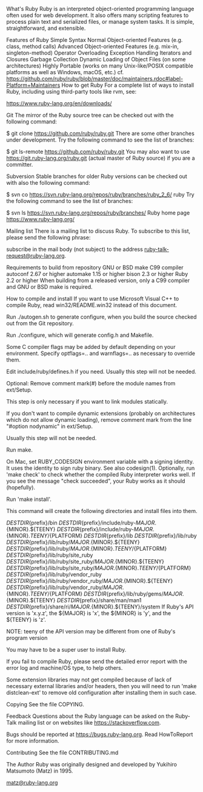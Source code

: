What's Ruby
Ruby is an interpreted object-oriented programming language often used for web development. It also offers many scripting features to process plain text and serialized files, or manage system tasks. It is simple, straightforward, and extensible.

Features of Ruby
Simple Syntax
Normal Object-oriented Features (e.g. class, method calls)
Advanced Object-oriented Features (e.g. mix-in, singleton-method)
Operator Overloading
Exception Handling
Iterators and Closures
Garbage Collection
Dynamic Loading of Object Files (on some architectures)
Highly Portable (works on many Unix-like/POSIX compatible platforms as well as Windows, macOS, etc.) cf. https://github.com/ruby/ruby/blob/master/doc/maintainers.rdoc#label-Platform+Maintainers
How to get Ruby
For a complete list of ways to install Ruby, including using third-party tools like rvm, see:

https://www.ruby-lang.org/en/downloads/

Git
The mirror of the Ruby source tree can be checked out with the following command:

$ git clone https://github.com/ruby/ruby.git
There are some other branches under development. Try the following command to see the list of branches:

$ git ls-remote https://github.com/ruby/ruby.git
You may also want to use https://git.ruby-lang.org/ruby.git (actual master of Ruby source) if you are a committer.

Subversion
Stable branches for older Ruby versions can be checked out with also the following command:

$ svn co https://svn.ruby-lang.org/repos/ruby/branches/ruby_2_6/ ruby
Try the following command to see the list of branches:

$ svn ls https://svn.ruby-lang.org/repos/ruby/branches/
Ruby home page
https://www.ruby-lang.org/

Mailing list
There is a mailing list to discuss Ruby. To subscribe to this list, please send the following phrase:

subscribe
in the mail body (not subject) to the address ruby-talk-request@ruby-lang.org.

Requirements to build from repository
GNU or BSD make
C99 compiler
autoconf 2.67 or higher
automake 1.15 or higher
bison 2.3 or higher
Ruby 2.2 or higher
When building from a released version, only a C99 compiler and GNU or BSD make is required.

How to compile and install
If you want to use Microsoft Visual C++ to compile Ruby, read win32/README.win32 instead of this document.

Run ./autogen.sh to generate configure, when you build the source checked out from the Git repository.

Run ./configure, which will generate config.h and Makefile.

Some C compiler flags may be added by default depending on your environment. Specify optflags=.. and warnflags=.. as necessary to override them.

Edit include/ruby/defines.h if you need. Usually this step will not be needed.

Optional: Remove comment mark(#) before the module names from ext/Setup.

This step is only necessary if you want to link modules statically.

If you don't want to compile dynamic extensions (probably on architectures which do not allow dynamic loading), remove comment mark from the line "#option nodynamic" in ext/Setup.

Usually this step will not be needed.

Run make.

On Mac, set RUBY_CODESIGN environment variable with a signing identity. It uses the identity to sign ruby binary. See also codesign(1).
Optionally, run 'make check' to check whether the compiled Ruby interpreter works well. If you see the message "check succeeded", your Ruby works as it should (hopefully).

Run 'make install'.

This command will create the following directories and install files into them.

${DESTDIR}${prefix}/bin
${DESTDIR}${prefix}/include/ruby-${MAJOR}.${MINOR}.${TEENY}
${DESTDIR}${prefix}/include/ruby-${MAJOR}.${MINOR}.${TEENY}/${PLATFORM}
${DESTDIR}${prefix}/lib
${DESTDIR}${prefix}/lib/ruby
${DESTDIR}${prefix}/lib/ruby/${MAJOR}.${MINOR}.${TEENY}
${DESTDIR}${prefix}/lib/ruby/${MAJOR}.${MINOR}.${TEENY}/${PLATFORM}
${DESTDIR}${prefix}/lib/ruby/site_ruby
${DESTDIR}${prefix}/lib/ruby/site_ruby/${MAJOR}.${MINOR}.${TEENY}
${DESTDIR}${prefix}/lib/ruby/site_ruby/${MAJOR}.${MINOR}.${TEENY}/${PLATFORM}
${DESTDIR}${prefix}/lib/ruby/vendor_ruby
${DESTDIR}${prefix}/lib/ruby/vendor_ruby/${MAJOR}.${MINOR}.${TEENY}
${DESTDIR}${prefix}/lib/ruby/vendor_ruby/${MAJOR}.${MINOR}.${TEENY}/${PLATFORM}
${DESTDIR}${prefix}/lib/ruby/gems/${MAJOR}.${MINOR}.${TEENY}
${DESTDIR}${prefix}/share/man/man1
${DESTDIR}${prefix}/share/ri/${MAJOR}.${MINOR}.${TEENY}/system
If Ruby's API version is 'x.y.z', the ${MAJOR} is 'x', the ${MINOR} is 'y', and the ${TEENY} is 'z'.

NOTE: teeny of the API version may be different from one of Ruby's program version

You may have to be a super user to install Ruby.

If you fail to compile Ruby, please send the detailed error report with the error log and machine/OS type, to help others.

Some extension libraries may not get compiled because of lack of necessary external libraries and/or headers, then you will need to run 'make distclean-ext' to remove old configuration after installing them in such case.

Copying
See the file COPYING.

Feedback
Questions about the Ruby language can be asked on the Ruby-Talk mailing list or on websites like https://stackoverflow.com.

Bugs should be reported at https://bugs.ruby-lang.org. Read HowToReport for more information.

Contributing
See the file CONTRIBUTING.md

The Author
Ruby was originally designed and developed by Yukihiro Matsumoto (Matz) in 1995.

matz@ruby-lang.org